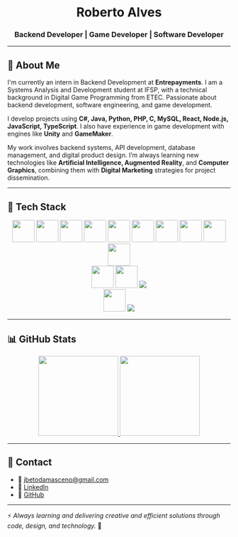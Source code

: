 

<h1 align="center">Roberto Alves</h1>
<h3 align="center">Backend Developer | Game Developer | Software Developer</h3>

---

## 🧠 About Me

I'm currently an intern in Backend Development at **Entrepayments**. I am a Systems Analysis and Development student at IFSP, with a technical background in Digital Game Programming from ETEC. Passionate about backend development, software engineering, and game development.

I develop projects using **C#, Java, Python, PHP, C, MySQL, React, Node.js, JavaScript, TypeScript**. I also have experience in game development with engines like **Unity** and **GameMaker**.

My work involves backend systems, API development, database management, and digital product design. I’m always learning new technologies like **Artificial Intelligence, Augmented Reality**, and **Computer Graphics**, combining them with **Digital Marketing** strategies for project dissemination.

---

## 🧰 Tech Stack

<div align="center">
	<img src="https://cdn.jsdelivr.net/gh/devicons/devicon/icons/react/react-original.svg" width="50px" />
	<img src="https://cdn.jsdelivr.net/gh/devicons/devicon/icons/nodejs/nodejs-original.svg" width="50px" />
	<img src="https://cdn.jsdelivr.net/gh/devicons/devicon/icons/javascript/javascript-original.svg" width="50px" />
	<img src="https://cdn.jsdelivr.net/gh/devicons/devicon/icons/typescript/typescript-original.svg" width="50px" />
	<img src="https://cdn.jsdelivr.net/gh/devicons/devicon/icons/csharp/csharp-original.svg" width="50px" />
	<img src="https://cdn.jsdelivr.net/gh/devicons/devicon/icons/java/java-original.svg" width="50px" />
	<img src="https://cdn.jsdelivr.net/gh/devicons/devicon/icons/python/python-original.svg" width="50px" />
	<img src="https://cdn.jsdelivr.net/gh/devicons/devicon/icons/php/php-original.svg" width="50px" />
	<img src="https://cdn.jsdelivr.net/gh/devicons/devicon/icons/c/c-original.svg" width="50px"/>
	<img src="https://cdn.jsdelivr.net/gh/devicons/devicon/icons/mysql/mysql-original.svg" width="50px" />
	<br/>
	<img src="https://cdn.jsdelivr.net/gh/devicons/devicon/icons/git/git-original.svg" width="50px" />
	<img src="https://cdn.jsdelivr.net/gh/devicons/devicon/icons/github/github-original.svg" width="50px" />
	<img src="https://img.shields.io/badge/.NET-512BD4?style=flat&logo=dotnet&logoColor=white" />
	<br/>
	<img src="https://cdn.jsdelivr.net/gh/devicons/devicon/icons/unity/unity-original.svg" width="50px"/>
	<img src="https://img.shields.io/badge/GameMaker-000000?style=flat&logo=gamemaker&logoColor=white" />
</div>

---

## 📊 GitHub Stats

<div align="center">

<a href="https://github.com/roobertoAlves">
	<img height="180em" src="https://github-readme-stats.vercel.app/api?username=roobertoAlves&show_icons=true&theme=tokyonight&count_private=true"/>
	<img height="180em" src="https://github-readme-stats.vercel.app/api/top-langs/?username=roobertoAlves&layout=compact&langs_count=8&theme=tokyonight&hide=tex,mathematica,shaderlab,hlsl,antlr"/>
</a>

</div>

---

## 🤝 Contact

- 📧 jbetodamasceno@gmail.com  
- 🔗 [LinkedIn](https://www.linkedin.com/in/joseroberto-damasceno)  
- 🔗 [GitHub](https://github.com/roobertoAlves)

---

⚡ *Always learning and delivering creative and efficient solutions through code, design, and technology.* 🚀
